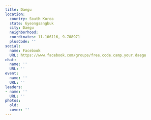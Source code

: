 ```yaml
---
title: Daegu
location:
  country: South Korea
  state: Gyeongsangbuk
  city: Daegu
  neighborhood: 
  coordinates: 11.106116, 9.708971
  plusCode: ''
social:
  name: Facebook
  URL: https://www.facebook.com/groups/free.code.camp.your.daegu
chat:
  name: ''
  URL: ''
event:
  name: ''
  URL: ''
leaders:
- name: ''
  URL: ''
photos:
  old: 
  cover: ''
---
```

